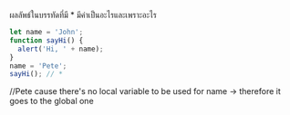 ผลลัพธ์ในบรรทัดที่มี * มีค่าเป็นอะไรและเพราะอะไร

```js
let name = 'John';
function sayHi() {
  alert('Hi, ' + name);
}
name = 'Pete';
sayHi(); // *
```
//Pete cause there's no local variable to be used for name
-> therefore it goes to the global one
